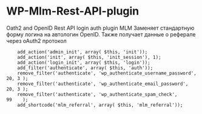 # WP-Mlm-Rest-API-plugin
Oath2 and OpenID Rest API login auth plugin MLM
Заменяет стандартную форму логина на автологин OpenID. Также получает данные о реферале через oAuth2 протокол

		add_action('admin_init', array( $this, 'init'));
		add_action('init', array( $this, 'init_session'), 1);
		add_action('login_init', array( $this, 'login'));
		add_filter('authenticate', array( $this, 'auth'));
		remove_filter('authenticate', 'wp_authenticate_username_password',  20, 3 );
		remove_filter('authenticate', 'wp_authenticate_email_password',     20, 3 );
		remove_filter('authenticate', 'wp_authenticate_spam_check',         99    );
		add_shortcode('mlm_referral', array( $this, 'mlm_referral'));
